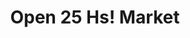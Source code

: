 ---
title: "Open 25 Hs! Market"
url: /ciudad-autonoma-de-buenos-aires/open-25-hs-market/
shop: Lebensmittel
---